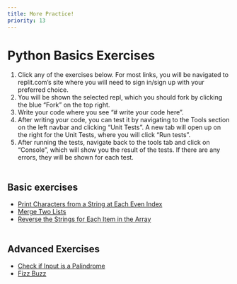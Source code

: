 ```yaml
---
title: More Practice!
priority: 13
---
```


# Python Basics Exercises

1. Click any of the exercises below. For most links, you will be navigated to replit.com’s site where you will need to sign in/sign up with your preferred choice.
2. You will be shown the selected repl, which you should fork by clicking the blue “Fork” on the top right.
3. Write your code where you see “# write your code here”.
4. After writing your code, you can test it by navigating to the Tools section on the left navbar and clicking “Unit Tests”. A new tab will open up on the right for the Unit Tests, where you will click “Run tests”.
5. After running the tests, navigate back to the tools tab and click on “Console”, which will show you the result of the tests. If there are any errors, they will be shown for each test.
   <br><br>

## Basic exercises

- [Print Characters from a String at Each Even Index](https://replit.com/@Vennbury/EvenIndices#main.py)
- [Merge Two Lists](https://replit.com/@Vennbury/MergeTwoLists#main.py)
- [Reverse the Strings for Each Item in the Array](https://replit.com/@Vennbury/ReverseStringsInArray#main.py)
  <br><br>

## Advanced Exercises

- [Check if Input is a Palindrome](https://leetcode.com/problems/valid-palindrome/)
- [Fizz Buzz](https://leetcode.com/problems/fizz-buzz/)
